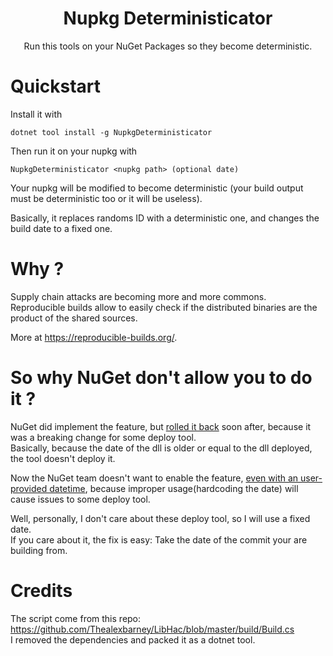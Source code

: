 <h1 align="center">
	Nupkg Deterministicator 
</h1>

<p align="center">
    Run this tools on your NuGet Packages so they become deterministic.
</p>

# Quickstart

Install it with
```
dotnet tool install -g NupkgDeterministicator
```
Then run it on your nupkg with
```
NupkgDeterministicator <nupkg path> (optional date)
```
Your nupkg will be modified to become deterministic (your build output must be deterministic too or it will be useless).

Basically, it replaces randoms ID with a deterministic one, and changes the build date to a fixed one.

# Why ?

Supply chain attacks are becoming more and more commons.  
Reproducible builds allow to easily check if the distributed binaries are the product of the shared sources.

More at https://reproducible-builds.org/.

# So why NuGet don't allow you to do it ?

NuGet did implement the feature, but [rolled it back](https://github.com/NuGet/Home/issues/8599) soon after, because it was a breaking change for some deploy tool.  
Basically, because the date of the dll is older or equal to the dll deployed, the tool doesn't deploy it.

Now the NuGet team doesn't want to enable the feature, [even with an user-provided datetime](https://github.com/NuGet/Home/issues/8601#issuecomment-770250302), because improper usage(hardcoding the date) will cause issues to some deploy tool.

Well, personally, I don't care about these deploy tool, so I will use a fixed date.  
If you care about it, the fix is easy: Take the date of the commit your are building from.

# Credits

The script come from this repo:   
https://github.com/Thealexbarney/LibHac/blob/master/build/Build.cs  
I removed the dependencies and packed it as a dotnet tool.


